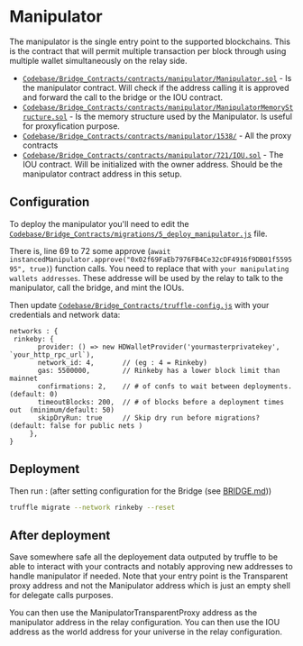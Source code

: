 # Manipulator

The manipulator is the single entry point to the supported blockchains. This is the contract that will permit multiple transaction per block through using multiple wallet simultaneously on the relay side.

- [`Codebase/Bridge_Contracts/contracts/manipulator/Manipulator.sol`](/Codebase/Bridge_Contracts/contracts/manipulator/Manipulator.sol) - Is the manipulator contract. Will check if the address calling it is approved and forward the call to the bridge or the IOU contract.
- [`Codebase/Bridge_Contracts/contracts/manipulator/ManipulatorMemoryStructure.sol`](/Codebase/Bridge_Contracts/contracts/manipulator/ManipulatorMemoryStructure.sol) - Is the memory structure used by the Manipulator. Is useful for proxyfication purpose.
- [`Codebase/Bridge_Contracts/contracts/manipulator/1538/`](/Codebase/Bridge_Contracts/contracts/manipulator/1538) - All the proxy contracts
- [`Codebase/Bridge_Contracts/contracts/manipulator/721/IOU.sol`](/Codebase/Bridge_Contracts/contracts/manipulator/721/IOU.sol) - The IOU contract. Will be initialized with the owner address. Should be the manipulator contract address in this setup.

## Configuration

To deploy the manipulator you'll need to edit the [`Codebase/Bridge_Contracts/migrations/5_deploy_manipulator.js`](/Codebase/Bridge_Contracts/migrations/5_deploy_manipulator.js) file.

There is, line 69 to 72 some approve (`await instancedManipulator.approve("0x02f69FaEb7976FB4Ce32cDF4916f9DB01f559595", true)`) function calls. You need to replace that with `your manipulating wallets addresses`. These addresse will be used by the relay to talk to the manipulator, call the bridge, and mint the IOUs.

Then update [`Codebase/Bridge_Contracts/truffle-config.js`](/Codebase/Bridge_Contracts/truffle-config.js) with your credentials and network data:
```
networks : {
 rinkeby: {
       provider: () => new HDWalletProvider('yourmasterprivatekey', `your_http_rpc_url`),
       network_id: 4,       // (eg : 4 = Rinkeby)
       gas: 5500000,        // Rinkeby has a lower block limit than mainnet
       confirmations: 2,    // # of confs to wait between deployments. (default: 0)
       timeoutBlocks: 200,  // # of blocks before a deployment times out  (minimum/default: 50)
       skipDryRun: true     // Skip dry run before migrations? (default: false for public nets )
     },
}
```

## Deployment

Then run : (after setting configuration for the Bridge (see [BRIDGE.md](BRIDGE.md)))
```bash
truffle migrate --network rinkeby --reset
```

## After deployment

Save somewhere safe all the deployement data outputed by truffle to be able to interact with your contracts and notably approving new addresses to handle manipulator if needed. Note that your entry point is the Transparent proxy address and not the Manipulator address which is just an empty shell for delegate calls purposes.

You can then use the ManipulatorTransparentProxy address as the manipulator address in the relay configuration.
You can then use the IOU address as the world address for your universe in the relay configuration.

